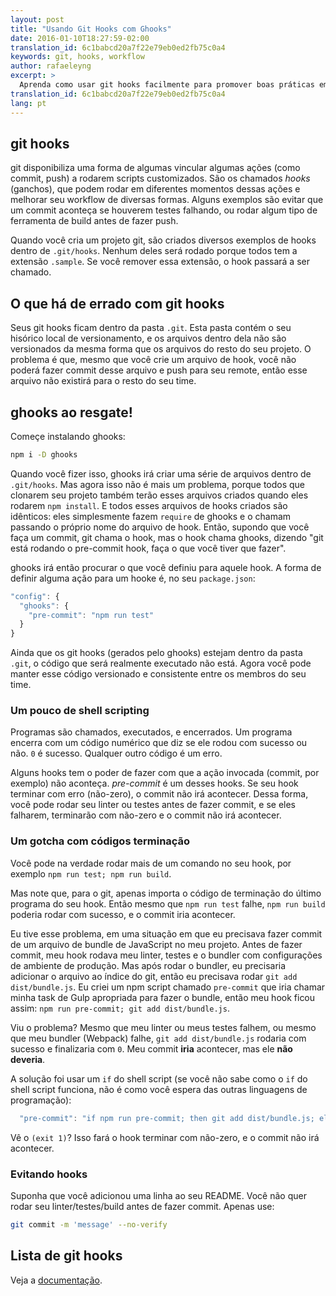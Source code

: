 ```yaml
---
layout: post
title: "Usando Git Hooks com Ghooks"
date: 2016-01-10T18:27:59-02:00
translation_id: 6c1babcd20a7f22e79eb0ed2fb75c0a4
keywords: git, hooks, workflow
author: rafaeleyng
excerpt: >
  Aprenda como usar git hooks facilmente para promover boas práticas em seu workflow.
translation_id: 6c1babcd20a7f22e79eb0ed2fb75c0a4
lang: pt
---
```


## git hooks

git disponibiliza uma forma de algumas vincular algumas ações (como commit, push) a rodarem scripts customizados. São os chamados *hooks* (ganchos), que podem rodar em diferentes momentos dessas ações e melhorar seu workflow de diversas formas. Alguns exemplos são evitar que um commit aconteça se houverem testes falhando, ou rodar algum tipo de ferramenta de build antes de fazer push.

Quando você cria um projeto git, são criados diversos exemplos de hooks dentro de `.git/hooks`. Nenhum deles será rodado porque todos tem a extensão `.sample`. Se você remover essa extensão, o hook passará a ser chamado.

## O que há de errado com git hooks

Seus git hooks ficam dentro da pasta `.git`. Esta pasta contém o seu hisórico local de versionamento, e os arquivos dentro dela não são versionados da mesma forma que os arquivos do resto do seu projeto. O problema é que, mesmo que você crie um arquivo de hook, você não poderá fazer commit desse arquivo e push para seu remote, então esse arquivo não existirá para o resto do seu time.

## ghooks ao resgate!

Começe instalando ghooks:

```sh
npm i -D ghooks
```

Quando você fizer isso, ghooks irá criar uma série de arquivos dentro de `.git/hooks`. Mas agora isso não é mais um problema, porque todos que clonarem seu projeto também terão esses arquivos criados quando eles rodarem `npm install`. E todos esses arquivos de hooks criados são idênticos: eles simplesmente fazem `require` de ghooks e o chamam passando o próprio nome do arquivo de hook. Então, supondo que você faça um commit, git chama o hook, mas o hook chama ghooks, dizendo "git está rodando o pre-commit hook, faça o que você tiver que fazer".

ghooks irá então procurar o que você definiu para aquele hook. A forma de definir alguma ação para um hooke é, no seu `package.json`:

```js
"config": {
  "ghooks": {
    "pre-commit": "npm run test"
  }
}
```

Ainda que os git hooks (gerados pelo ghooks) estejam dentro da pasta `.git`, o código que será realmente executado não está. Agora você pode manter esse código versionado e consistente entre os membros do seu time.

### Um pouco de shell scripting

Programas são chamados, executados, e encerrados. Um programa encerra com um código numérico que diz se ele rodou com sucesso ou não. `0` é sucesso. Qualquer outro código é um erro.

Alguns hooks tem o poder de fazer com que a ação invocada (commit, por exemplo) não aconteça. *pre-commit* é um desses hooks. Se seu hook terminar com erro (não-zero), o commit não irá acontecer. Dessa forma, você pode rodar seu linter ou testes antes de fazer commit, e se eles falharem, terminarão com não-zero e o commit não irá acontecer.

### Um gotcha com códigos terminação

Você pode na verdade rodar mais de um comando no seu hook, por exemplo `npm run test; npm run build`.

Mas note que, para o git, apenas importa o código de terminação do último programa do seu hook. Então mesmo que `npm run test` falhe, `npm run build` poderia rodar com sucesso, e o commit iria acontecer.

Eu tive esse problema, em uma situação em que eu precisava fazer commit de um arquivo de bundle de JavaScript no meu projeto. Antes de fazer commit, meu hook rodava meu linter, testes e o bundler com configurações de ambiente de produção. Mas após rodar o bundler, eu precisaria adicionar o arquivo ao índice do git, então eu precisava rodar `git add dist/bundle.js`. Eu criei um npm script chamado `pre-commit` que iria chamar minha task de Gulp apropriada para fazer o bundle, então meu hook ficou assim: `npm run pre-commit; git add dist/bundle.js`.

Viu o problema? Mesmo que meu linter ou meus testes falhem, ou mesmo que meu bundler (Webpack) falhe, `git add dist/bundle.js` rodaria com sucesso e finalizaria com `0`. Meu commit **iria** acontecer, mas ele **não deveria**.

A solução foi usar um `if` do shell script (se você não sabe como o `if` do shell script funciona, não é como você espera das outras linguagens de programação):

```javascript
  "pre-commit": "if npm run pre-commit; then git add dist/bundle.js; else printf 'pre-commit error: fix the test and/or lint errors and commit again'; (exit 1); fi"
```

Vê o `(exit 1)`? Isso fará o hook terminar com não-zero, e o commit não irá acontecer.

### Evitando hooks

Suponha que você adicionou uma linha ao seu README. Você não quer rodar seu linter/testes/build antes de fazer commit. Apenas use:

```sh
git commit -m 'message' --no-verify
```

## Lista de git hooks

Veja a [documentação](https://git-scm.com/docs/githooks).
